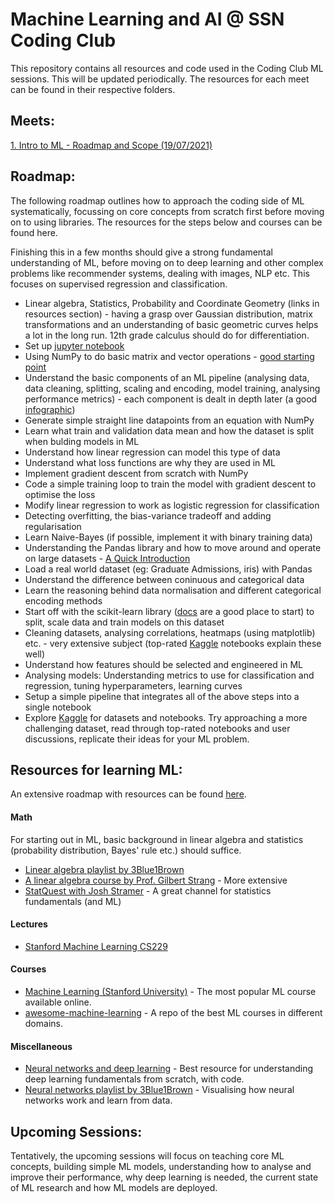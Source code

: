 # Machine Learning and AI @ SSN Coding Club

This repository contains all resources and code used in the Coding Club ML sessions. This will be updated periodically. The resources for each meet can be found in their respective folders.

## Meets:
[1. Intro to ML - Roadmap and Scope (19/07/2021)](./Meet-1)

## Roadmap:
The following roadmap outlines how to approach the coding side of ML systematically, focussing on core concepts from scratch first before moving on to using libraries.
The resources for the steps below and courses can be found here.

Finishing this in a few months should give a strong fundamental understanding of ML, before moving on to deep learning and other complex problems like recommender systems, dealing with images, NLP etc. This focuses on supervised regression and classification.

* Linear algebra, Statistics, Probability and Coordinate Geometry (links in resources section) - having a grasp over Gaussian distribution, matrix transformations and an understanding of basic geometric curves helps a lot in the long run. 12th grade calculus should do for differentiation.
* Set up [jupyter notebook](https://www.dataquest.io/blog/jupyter-notebook-tutorial/)
* Using NumPy to do basic matrix and vector operations - [good starting point](https://cs231n.github.io/python-numpy-tutorial/#numpy)
* Understand the basic components of an ML pipeline (analysing data, data cleaning, splitting, scaling and encoding, model training, analysing performance metrics) - each component is dealt in depth later (a good [infographic](https://preview.redd.it/cfejji2hnsa41.jpg?auto=webp&s=44738c855b6ee40d3c58a099c22d2f9f48b80df9))
* Generate simple straight line datapoints from an equation with NumPy
* Learn what train and validation data mean and how the dataset is split when bulding models in ML
* Understand how linear regression can model this type of data
* Understand what loss functions are why they are used in ML
* Implement gradient descent from scratch with NumPy
* Code a simple training loop to train the model with gradient descent to optimise the loss
* Modify linear regression to work as logistic regression for classification
* Detecting overfitting, the bias-variance tradeoff and adding regularisation
* Learn Naive-Bayes (if possible, implement it with binary training data)
* Understanding the Pandas library and how to move around and operate on large datasets - [A Quick Introduction](https://pandas.pydata.org/pandas-docs/stable/user_guide/10min.html)
* Load a real world dataset (eg: Graduate Admissions, iris) with Pandas
* Understand the difference between coninuous and categorical data
* Learn the reasoning behind data normalisation and different categorical encoding methods
* Start off with the scikit-learn library ([docs](https://scikit-learn.org/0.21/documentation.html) are a good place to start) to split, scale data and train models on this dataset
* Cleaning datasets, analysing correlations, heatmaps (using matplotlib) etc. - very extensive subject (top-rated [Kaggle](kaggle.com) notebooks explain these well)
* Understand how features should be selected and engineered in ML
* Analysing models: Understanding metrics to use for classification and regression, tuning hyperparameters, learning curves
* Setup a simple pipeline that integrates all of the above steps into a single notebook
* Explore [Kaggle](kaggle.com) for datasets and notebooks. Try approaching a more challenging dataset, read through top-rated notebooks and user discussions, replicate their ideas for your ML problem.


## Resources for learning ML:

An extensive roadmap with resources can be found [here](https://whimsical.com/machine-learning-roadmap-2020-CA7f3ykvXpnJ9Az32vYXva).

#### Math

For starting out in ML, basic background in linear algebra and statistics (probability distribution, Bayes' rule etc.) should suffice.

* [Linear algebra playlist by 3Blue1Brown](https://www.youtube.com/watch?v=kjBOesZCoqc&list=PLeIm2H-ScmLUcd64p-Q1S-cyLo1EFrEka)
* [A linear algebra course by Prof. Gilbert Strang](https://ocw.mit.edu/courses/mathematics/18-06-linear-algebra-spring-2010/video-lectures/) - More extensive
* [StatQuest with Josh Stramer](https://www.youtube.com/channel/UCtYLUTtgS3k1Fg4y5tAhLbw) - A great channel for statistics fundamentals (and ML)

#### Lectures

* [Stanford Machine Learning CS229](https://www.youtube.com/watch?v=jGwO_UgTS7I&list=PLoROMvodv4rMiGQp3WXShtMGgzqpfVfbU)

#### Courses

* [Machine Learning (Stanford University)](https://www.coursera.org/learn/machine-learning) - The most popular ML course available online.
* [awesome-machine-learning](https://github.com/RatulGhosh/awesome-machine-learning) - A repo of the best ML courses in different domains.

#### Miscellaneous

* [Neural networks and deep learning](http://neuralnetworksanddeeplearning.com/) - Best resource for understanding deep learning fundamentals from scratch, with code.
* [Neural networks playlist by 3Blue1Brown](https://www.youtube.com/watch?v=aircAruvnKk) - Visualising how neural networks work and learn from data.

## Upcoming Sessions:

Tentatively, the upcoming sessions will focus on teaching core ML concepts, building simple ML models, understanding how to analyse and improve their performance, why deep learning is needed, the current state of ML research and how ML models are deployed.


